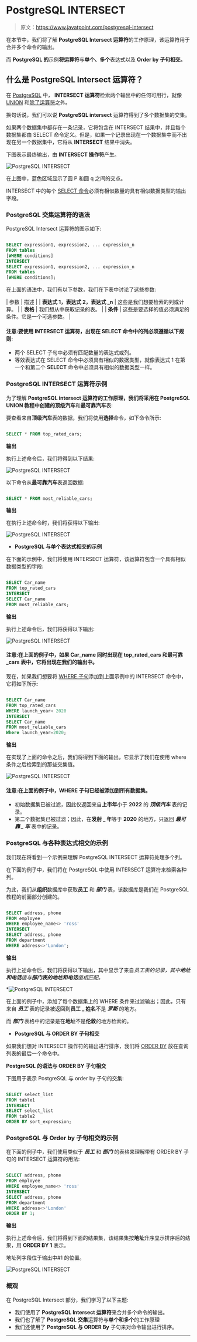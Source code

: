 # PostgreSQL INTERSECT

> 原文：<https://www.javatpoint.com/postgresql-intersect>

在本节中，我们将了解 **PostgreSQL Intersect 运算符**的工作原理，该运算符用于合并多个命令的输出。

而 **PostgreSQL 的**示例**将运算符**与**单个、多个**表达式以及 **Order by 子句相交。**

## 什么是 PostgreSQL Intersect 运算符？

在 [PostgreSQL](https://www.javatpoint.com/postgresql-tutorial) 中， **INTERSECT 运算符**检索两个输出中的任何可用行，就像 [UNION](postgresql-union) 和[除了运算符](postgresql-except)之外。

换句话说，我们可以说 **PostgreSQL intersect** 运算符得到了多个数据集的交集。

如果两个数据集中都存在一条记录，它将包含在 INTERSECT 结果中，并且每个数据集都由 SELECT 命令定义。但是，如果一个记录出现在一个数据集中而不出现在另一个数据集中，它将从 **INTERSECT** 结果中消失。

下图表示最终输出，由 **INTERSECT 操作符**产生。

![PostgreSQL INTERSECT](img/9f134b3688df3c72de9b743a2637042c.png)

在上图中，蓝色区域显示了圆 P 和圆 q 之间的交点。

INTERSECT 中的每个 [SELECT 命令](https://www.javatpoint.com/postgresql-select)必须有相似数量的具有相似数据类型的输出字段。

### PostgreSQL 交集运算符的语法

PostgreSQL Intersect 运算符的图示如下:

```sql

SELECT expression1, expression2, ... expression_n
FROM tables
[WHERE conditions]
INTERSECT
SELECT expression1, expression2, ... expression_n
FROM tables
[WHERE conditions];

```

在上面的语法中，我们有以下参数，我们在下表中讨论了这些参数:

| 参数 | 描述 |
| **表达式 1，表达式 2，表达式 _n** | 这些是我们想要检索的列或计算。 |
| **表格** | 我们想从中获取记录的表。 |
| **条件** | 这些是要选择的值必须满足的条件。它是一个可选参数。 |

#### 注意:要使用 INTERSECT 运算符，出现在 SELECT 命令中的列必须遵循以下规则:

*   两个 SELECT 子句中必须有匹配数量的表达式或列。
*   等效表达式在 SELECT 命令中必须具有相似的数据类型，就像表达式 1 在第一个和第二个 **SELECT** 命令中必须具有相似的数据类型一样。

### PostgreSQL INTERSECT 运算符示例

为了理解 **PostgreSQL intersect 运算符的工作原理，**我们将采用在 PostgreSQL UNION 教程中创建的**顶级汽车**和**最可靠汽车**表:

要查看来自**顶级汽车**表的数据，我们将使用**选择**命令，如下命令所示:

```sql

SELECT * FROM top_rated_cars;

```

**输出**

执行上述命令后，我们将得到以下结果:

![PostgreSQL INTERSECT](img/b482877913ad2194b8197769883f880f.png)

以下命令从**最可靠汽车**表返回数据:

```sql

SELECT * FROM most_reliable_cars;

```

**输出**

在执行上述命令时，我们将获得以下输出:

![PostgreSQL INTERSECT](img/ca35691a33e2ce41b8b4c9374ed0654a.png)

*   **PostgreSQL 与单个表达式相交的示例**

在下面的示例中，我们将使用 INTERSECT 运算符，该运算符包含一个具有相似数据类型的字段:

```sql

SELECT Car_name
FROM top_rated_cars
INTERSECT
SELECT Car_name
FROM most_reliable_cars;

```

**输出**

执行上述命令后，我们将获得以下输出:

![PostgreSQL INTERSECT](img/9ffab183ce36093ff133bce7c57dfe0c.png)

#### 注意:在上面的例子中，如果 Car_name 同时出现在 top_rated_cars 和最可靠 _cars 表中，它将出现在我们的输出中。

现在，如果我们想要将 [WHERE 子句](https://www.javatpoint.com/postgresql-where-clause)添加到上面示例中的 INTERSECT 命令中，它将如下所示:

```sql

SELECT Car_name
FROM top_rated_cars
WHERE launch_year< 2020
INTERSECT
SELECT Car_name
FROM most_reliable_cars
Where launch_year=2020;

```

**输出**

在实现了上面的命令之后，我们将得到下面的输出，它显示了我们在使用 where 条件之后检索到的那些交集值。

![PostgreSQL INTERSECT](img/1b5ecb6ade31e85b96a6f657a960086d.png)

#### 注意:在上面的例子中，WHERE 子句已经被添加到所有数据集。

*   初始数据集已被过滤，因此仅返回来自**上市年**小于 **2022** 的 ***顶级汽车*** 表的记录。
*   第二个数据集已被过滤；因此，在**发射 _ 年**等于 **2020** 的地方，只返回 ***最可靠 _ 车*** 表中的记录。

### PostgreSQL 与各种表达式相交的示例

我们现在将看到一个示例来理解 PostgreSQL INTERSECT 运算符处理多个列。

在下面的例子中，我们将在 PostgreSQL 中使用 INTERSECT 运算符来检索各种列。

为此，我们从**组织**数据库中获取**员工** 和 ***部门*** 表，该数据库是我们在 PostgreSQL 教程的前面部分创建的。

```sql

SELECT address, phone
FROM employee
WHERE employee_name<> 'ross'
INTERSECT
SELECT address, phone
FROM department
WHERE address<>'London';

```

**输出**

执行上述命令后，我们将获得以下输出，其中显示了来自*员工表的记录，其中**地址和电话**值与**部门表的地址和电话**值相匹配。*

*![PostgreSQL INTERSECT](img/04ee6532164b496a02f2b53a810d3eea.png)

在上面的例子中，添加了每个数据集上的 WHERE 条件来过滤输出；因此，只有来自 ***员工*** 表的记录被返回到**员工 _ 姓名**不是 ***罗斯*** 的地方。

而 ***部门*** 表格中的记录是在**地址**不是**伦敦**的地方检索的。

*   **PostgreSQL 与 ORDER BY 子句相交**

如果我们想对 INTERSECT 操作符的输出进行排序，我们将 [ORDER BY](https://www.javatpoint.com/postgresql-order-by-clause) 放在查询列表的最后一个命令中。

**PostgreSQL 的语法与 ORDER BY 子句相交**

下图用于表示 PostgreSQL 与 order by 子句的交集:

```sql

SELECT select_list
FROM table1
INTERSECT
SELECT select_list
FROM table2
ORDER BY sort_expression;

```

### PostgreSQL 与 Order by 子句相交的示例

在下面的例子中，我们使用类似于 ***员工*** 和 ***部门*** 的表格来理解带有 ORDER BY 子句的 INTERSECT 运算符的用法:

```sql

SELECT address, phone
FROM employee
WHERE employee_name<> 'ross'
INTERSECT
SELECT address, phone
FROM department
WHERE address<>'London'
ORDER BY 1;

```

**输出**

执行上述命令后，我们将得到下面的结果集，该结果集按**地址**升序显示排序后的结果，用 **ORDER BY 1** 表示。

地址列字段位于输出中#1 的位置。

![PostgreSQL INTERSECT](img/13c7e3d60591e6731026a54fcf8ccefb.png)

### 概观

在 PostgreSQL Intersect 部分，我们学习了以下主题:

*   我们使用了 **PostgreSQL Intersect 运算符**来合并多个命令的输出。
*   我们也了解了 **PostgreSQL 交集**运算符与**单个和多个**的工作原理
*   我们还使用了 **PostgreSQL 与 ORDER By** 子句来对命令输出进行排序。

* * **
